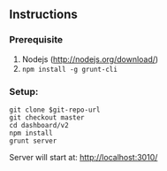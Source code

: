 



## Instructions

### Prerequisite
1. Nodejs (http://nodejs.org/download/)
2. ```npm install -g grunt-cli```

### Setup:

```
git clone $git-repo-url
git checkout master
cd dashboard/v2
npm install
grunt server
```
Server will start at: 
<http://localhost:3010/>

